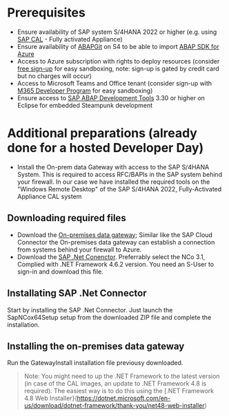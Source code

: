 # Prerequisites

- Ensure availability of SAP system S/4HANA 2022 or higher (e.g. using [SAP CAL](https://cal.sap.com/) - Fully activated Appliance)
- Ensure availability of [ABAPGit](https://abapgit.org/) on S4 to be able to import [ABAP SDK for Azure](https://github.com/microsoft/ABAP-SDK-for-Azure)
- Access to Azure subscription with rights to deploy resources (consider [free sign-up](https://azure.microsoft.com/free/) for easy sandboxing, note: sign-up is gated by credit card but no charges will occur)
- Access to Microsoft Teams and Office tenant (consider sign-up with [M365 Developer Program](https://developer.microsoft.com/microsoft-365/dev-program) for easy sandboxing)
- Ensure access to [SAP ABAP Development Tools](https://tools.eu1.hana.ondemand.com/#abap) 3.30 or higher on Eclipse for embedded Steampunk development

# Additional preparations (already done for a hosted Developer Day)
- Install the On-prem data Gateway with access to the SAP S/4HANA System. This is required to access RFC/BAPIs in the SAP system behind your firewall. In our case we have installed the required tools on the "Windows Remote Desktop" of the SAP S/4HANA 2022, Fully-Activated Appliance CAL system
## Downloading required files
- Download the [On-premises data gateway](https://www.microsoft.com/en-us/download/details.aspx?id=53127); Similar like the SAP Cloud Connector the On-premises data gateway can establish a connection from systems behind your firewall to Azure. 
- Download the [SAP .Net Conenctor](https://support.sap.com/en/product/connectors/msnet.html). Preferrably select the NCo 3.1, Complied with .NET Framework 4.6.2 version. You need an S-User to sign-in and download this file. 

## Installating  SAP .Net Connector
Start by installing the SAP .Net Connector. Just launch the SapNCox64Setup setup from the downloaded ZIP file and complete the installation. 

## Installing the on-premises data gateway
Run the GatewayInstall installation file previousy downloaded. 
> Note: You might need to up the .NET Framework to the latest version (in case of the CAL images, an update to .NET Framework 4.8 is required). The easiest way is to do this using the [.NET Framework 4.8 Web Installer}(https://dotnet.microsoft.com/en-us/download/dotnet-framework/thank-you/net48-web-installer)

